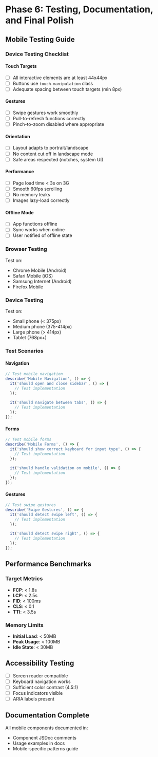 # Phase 6: Testing, Documentation, and Final Polish

## Mobile Testing Guide

### Device Testing Checklist

#### Touch Targets
- [ ] All interactive elements are at least 44x44px
- [ ] Buttons use `touch-manipulation` class
- [ ] Adequate spacing between touch targets (min 8px)

#### Gestures
- [ ] Swipe gestures work smoothly
- [ ] Pull-to-refresh functions correctly
- [ ] Pinch-to-zoom disabled where appropriate

#### Orientation
- [ ] Layout adapts to portrait/landscape
- [ ] No content cut off in landscape mode
- [ ] Safe areas respected (notches, system UI)

#### Performance
- [ ] Page load time < 3s on 3G
- [ ] Smooth 60fps scrolling
- [ ] No memory leaks
- [ ] Images lazy-load correctly

#### Offline Mode
- [ ] App functions offline
- [ ] Sync works when online
- [ ] User notified of offline state

### Browser Testing

Test on:
- Chrome Mobile (Android)
- Safari Mobile (iOS)
- Samsung Internet (Android)
- Firefox Mobile

### Device Testing

Test on:
- Small phone (< 375px)
- Medium phone (375-414px)
- Large phone (> 414px)
- Tablet (768px+)

### Test Scenarios

#### Navigation
```typescript
// Test mobile navigation
describe('Mobile Navigation', () => {
  it('should open and close sidebar', () => {
    // Test implementation
  });
  
  it('should navigate between tabs', () => {
    // Test implementation
  });
});
```

#### Forms
```typescript
// Test mobile forms
describe('Mobile Forms', () => {
  it('should show correct keyboard for input type', () => {
    // Test implementation
  });
  
  it('should handle validation on mobile', () => {
    // Test implementation
  });
});
```

#### Gestures
```typescript
// Test swipe gestures
describe('Swipe Gestures', () => {
  it('should detect swipe left', () => {
    // Test implementation
  });
  
  it('should detect swipe right', () => {
    // Test implementation
  });
});
```

## Performance Benchmarks

### Target Metrics
- **FCP**: < 1.8s
- **LCP**: < 2.5s
- **FID**: < 100ms
- **CLS**: < 0.1
- **TTI**: < 3.5s

### Memory Limits
- **Initial Load**: < 50MB
- **Peak Usage**: < 100MB
- **Idle State**: < 30MB

## Accessibility Testing

- [ ] Screen reader compatible
- [ ] Keyboard navigation works
- [ ] Sufficient color contrast (4.5:1)
- [ ] Focus indicators visible
- [ ] ARIA labels present

## Documentation Complete

All mobile components documented in:
- Component JSDoc comments
- Usage examples in docs
- Mobile-specific patterns guide
